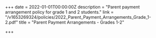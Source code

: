 +++
date = 2022-01-01T00:00:00Z
description = "Parent payment arrangement policy for grade 1 and 2 students."
link = "/v1653269324/policies/2022_Parent_Payment_Arrangements_Grade_1-2.pdf"
title = "Parent Payment Arrangements - Grades 1-2"

+++
